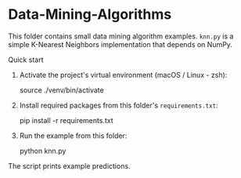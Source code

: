 # Data-Mining-Algorithms

This folder contains small data mining algorithm examples. `knn.py` is a simple K-Nearest Neighbors implementation that depends on NumPy.

Quick start

1. Activate the project's virtual environment (macOS / Linux - zsh):

   source ./venv/bin/activate

2. Install required packages from this folder's `requirements.txt`:

   pip install -r requirements.txt

3. Run the example from this folder:

   python knn.py

The script prints example predictions.
